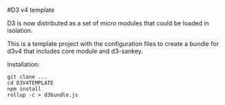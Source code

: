 #D3 v4 template

D3 is now distributed as a set of micro modules that could be loaded in isolation.

This is a template project with the configuration files to create a bundle for d3v4 that includes core module and d3-sankey.

Installation:

```
git clone ...
cd D3V4TEMPLATE
npm install
rollup -c > d3bundle.js
```
